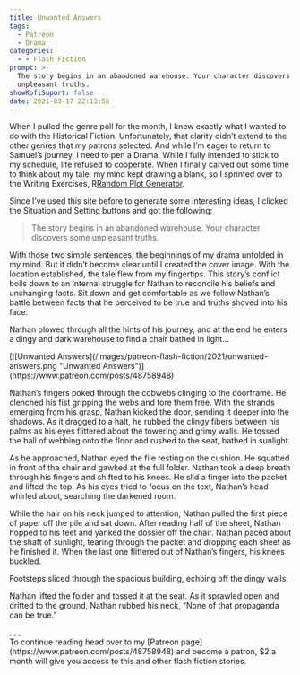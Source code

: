 ```yaml
---
title: Unwanted Answers
tags:
  - Patreon
  - Drama
categories:
  - - Flash Fiction
prompt: >-
  The story begins in an abandoned warehouse. Your character discovers some
  unpleasant truths.
showKofiSuport: false
date: 2021-03-17 22:13:56
---
```


When I pulled the genre poll for the month, I knew exactly what I wanted to do with the Historical Fiction. Unfortunately, that clarity didn’t extend to the other genres that my patrons selected. And while I’m eager to return to Samuel’s journey, I need to pen a Drama. While I fully intended to stick to my schedule, life refused to cooperate. When I finally carved out some time to think about my tale, my mind kept drawing a blank, so I sprinted over to the Writing Exercises, R[Random Plot Generator](https://writingexercises.co.uk/plotgenerator.php).<!-- more -->

Since I’ve used this site before to generate some interesting ideas, I clicked the Situation and Setting buttons and got the following:

> The story begins in an abandoned warehouse.
> Your character discovers some unpleasant truths.

With those two simple sentences, the beginnings of my drama unfolded in my mind. But it didn’t become clear until I created the cover image. With the location established, the tale flew from my fingertips. This story’s conflict boils down to an internal struggle for Nathan to reconcile his beliefs and unchanging facts. Sit down and get comfortable as we follow Nathan’s battle between facts that he perceived to be true and truths shoved into his face.

Nathan plowed through all the hints of his journey, and at the end he enters a dingy and dark warehouse to find a chair bathed in light…

<div class="center">[![Unwanted Answers](/images/patreon-flash-fiction/2021/unwanted-answers.png "Unwanted Answers")](https://www.patreon.com/posts/48758948)</div>

Nathan’s fingers poked through the cobwebs clinging to the doorframe. He clenched his fist gripping the webs and tore them free. With the strands emerging from his grasp, Nathan kicked the door, sending it deeper into the shadows. As it dragged to a halt, he rubbed the clingy fibers between his palms as his eyes flittered about the towering and grimy walls. He tossed the ball of webbing onto the floor and rushed to the seat, bathed in sunlight.

As he approached, Nathan eyed the file resting on the cushion. He squatted in front of the chair and gawked at the full folder. Nathan took a deep breath through his fingers and shifted to his knees. He slid a finger into the packet and lifted the top. As his eyes tried to focus on the text, Nathan’s head whirled about, searching the darkened room. 

While the hair on his neck jumped to attention, Nathan pulled the first piece of paper off the pile and sat down. After reading half of the sheet, Nathan hopped to his feet and yanked the dossier off the chair. Nathan paced about the shaft of sunlight, tearing through the packet and dropping each sheet as he finished it. When the last one flittered out of Nathan’s fingers, his knees buckled. 

Footsteps sliced through the spacious building, echoing off the dingy walls. 

Nathan lifted the folder and tossed it at the seat. As it sprawled open and drifted to the ground, Nathan rubbed his neck, “None of that propaganda can be true.” 

<div class="center story-ellipses">
.
.
.
</div><div>To continue reading head over to my [Patreon page](https://www.patreon.com/posts/48758948) and become a patron, $2 a month will give you access to this and other flash fiction stories.</div>